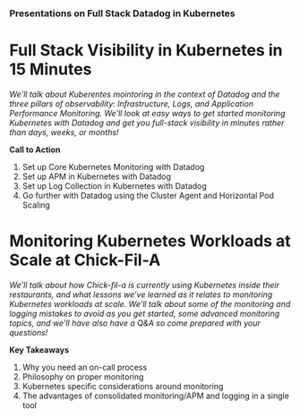 ### Presentations on Full Stack Datadog in Kubernetes

# Full Stack Visibility in Kubernetes in 15 Minutes

*We'll talk about Kuberentes mointoring in the context of Datadog and the three pillars of observability: Infrastructure, Logs, and Application Performance Monitoring. We'll look at easy ways to get started monitoring Kubernetes with Datadog and get you full-stack visibility in minutes rather than days, weeks, or months!*

**Call to Action**
1) Set up Core Kubernetes Monitoring with Datadog
2) Set up APM in Kubernetes with Datadog
3) Set up Log Collection in Kubernetes with Datadog
4) Go further with Datadog using the Cluster Agent and Horizontal Pod Scaling

# Monitoring Kubernetes Workloads at Scale at Chick-Fil-A

*We’ll talk about how Chick-fil-a is currently using Kubernetes inside their restaurants, and what lessons we’ve learned as it relates to monitoring Kubernetes workloads at scale. We’ll talk about some of the monitoring and logging mistakes to avoid as you get started, some advanced monitoring topics, and we’ll have also have a Q&A so come prepared with your questions!*

**Key Takeaways**
1) Why you need an on-call process
2) Philosophy on proper monitoring
3) Kubernetes specific considerations around monitoring
4) The advantages of consolidated monitoring/APM and logging in a single tool
